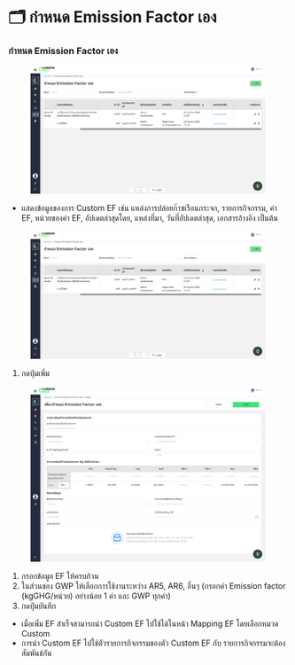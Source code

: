 # 🗂️ กำหนด Emission Factor เอง

### กำหนด Emission Factor เอง

<figure><img src="../../.gitbook/assets/image (57).png" alt=""><figcaption></figcaption></figure>

* แสดงข้อมูลของการ Custom EF เช่น แหล่งการปล่อยก๊าซเรือนกระจก, รายการกิจกรรม, ค่า EF, หน่วยของค่า EF, อัปเดตล่าสุดโดย, แหล่งที่มา, วันที่อัปเดตล่าสุด, เอกสารอ้างอิง เป็นต้น

<figure><img src="../../.gitbook/assets/image (58).png" alt=""><figcaption></figcaption></figure>

1. กดปุ่มเพิ่ม

<figure><img src="../../.gitbook/assets/image (59).png" alt=""><figcaption></figcaption></figure>

1. กรอกข้อมูล EF ให้ครบถ้วน
2. ในส่วนของ GWP ให้เลือกการใช้งานระหว่าง AR5, AR6, อื่นๆ (กรอกค่า Emission factor (kgGHG/หน่วย) อย่างน้อย 1 ค่า และ GWP ทุกค่า)
3. กดปุ่มบันทึก

* เมื่อเพิ่ม EF สำเร็จสามารถนำ Custom EF ไปใช้ได้ในหน้า Mapping EF โดยเลือกหมวด Custom
* การนำ Custom EF ไปใช้ตัวรายการกิจกรรมของตัว Custom EF กับ รายการกิจกรรมจะต้องสัมพันธ์กัน
